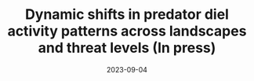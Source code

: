 ---
title: "Dynamic shifts in predator diel activity patterns across landscapes and threat levels (In press)"

authors:
- MW Rees
- BA Wintle
- JH Pascoe
- M Le Pla
- EK Birnbaum 
- BA Hradsky
date: "2023-09-04"

publication: "Oikos"

links:
    code: https://github.com/matt-w-rees/spatiotemporal-gams-invasive-predators
---